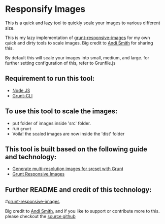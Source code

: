 Responsify Images
=======================

This is a quick and lazy tool to quickly scale your images to various different size.

This is my lazy implementation of [grunt-responsive-images](https://github.com/andismith/grunt-responsive-images/) for my own quick and dirty tools to scale images. Big credit to [Andi Smith](https://github.com/andismith) for sharing this.

By default this will scale your images into small, medium, and large. for further setting configuration of this, refer to Grunfile.js

Requirement to run this tool:
-----------------------------------

* [Node JS](https://nodejs.org/)
* [Grunt-CLI](http://gruntjs.com/getting-started)


To use this tool to scale the images:
-------------------------------------

* put folder of images inside 'src' folder.
* run ```grunt```
* Voila! the scaled images are now inside the 'dist' folder

This tool is built based on the following guide and technology:
----------------------------------------------------------

* [Generate multi-resolution images for srcset with Grunt](http://addyosmani.com/blog/generate-multi-resolution-images-for-srcset-with-grunt/)
* [Grunt Responsive Images](http://www.andismith.com/grunt-responsive-images/)

Further README and credit of this technology:
------------------------------------------

#[grunt-responsive-images](https://github.com/andismith/grunt-responsive-images/)

Big credit to [Andi Smith](https://github.com/andismith), and if you like to support or contribute more to this. please checkout the [source github](https://github.com/andismith/grunt-responsive-images/)
